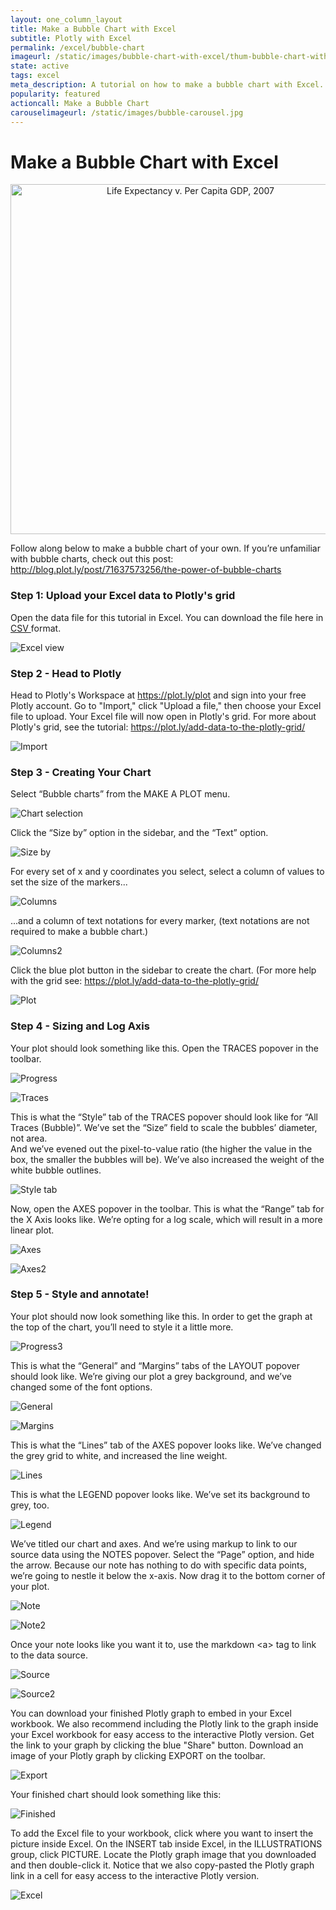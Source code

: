 ```yaml
---
layout: one_column_layout
title: Make a Bubble Chart with Excel
subtitle: Plotly with Excel
permalink: /excel/bubble-chart
imageurl: /static/images/bubble-chart-with-excel/thum-bubble-chart-with-excel.png
state: active
tags: excel
meta_description: A tutorial on how to make a bubble chart with Excel. Plotly is the easiest and fastest way to make and share graphs online.
popularity: featured
actioncall: Make a Bubble Chart
carouselimageurl: /static/images/bubble-carousel.jpg
---
```


# Make a Bubble Chart with Excel

<div>
    <a href="https://plot.ly/~cimar/211/" target="_blank" title="Life Expectancy v. Per Capita GDP, 2007" style="display: block; text-align: center;"><img src="https://plot.ly/~cimar/211.png" alt="Life Expectancy v. Per Capita GDP, 2007" style="max-width: 100%;width: 560px;"  width="560" onerror="this.onerror=null;this.src='https://plot.ly/404.png';" /></a>
    <script data-plotly="cimar:211" src="https://plot.ly/embed.js" async></script>
</div>

Follow along below to make a bubble chart of your own. If you’re unfamiliar with bubble charts, check out this post:
<a class="link--impt" href="http://blog.plot.ly/post/71637573256/the-power-of-bubble-charts" target="_blank">
http://blog.plot.ly/post/71637573256/the-power-of-bubble-charts
</a>

### Step 1: Upload your Excel data to Plotly's grid

Open the data file for this tutorial in Excel. You can download the file here in
<a class="link--impt" href="https://raw.githubusercontent.com/plotly/datasets/master/bubble_chart_tutorial.csv" target="_blank">
CSV
</a>
format.

![Excel view](http://i.imgur.com/5ON7Ypp.png)

### Step 2 - Head to Plotly

Head to Plotly's Workspace at <a class="link--impt" href="/plot">https://plot.ly/plot</a> and sign into your free Plotly account. 
Go to "Import," click "Upload a file," then choose your Excel file to upload. Your Excel file will now open in Plotly's grid. 
For more about Plotly's grid, see the tutorial: <a class="link--impt" href="/add-data-to-the-plotly-grid/">https://plot.ly/add-data-to-the-plotly-grid/</a>

![Import](http://i.imgur.com/eQjmxGp.png)

### Step 3 - Creating Your Chart

Select “Bubble charts” from the MAKE A PLOT menu.

![Chart selection](http://i.imgur.com/gaqMhIV.png)

Click the “Size by” option in the sidebar, and the “Text” option.

![Size by](http://i.imgur.com/dpwuIty.png)

For every set of x and y coordinates you select, select a column of values to set the size of the markers...

![Columns](http://i.imgur.com/MsVfJUW.png)

...and a column of text notations for every marker, (text notations are not required to make a bubble chart.)

![Columns2](http://i.imgur.com/Ic59ASj.png)

Click the blue plot button in the sidebar to create the chart. (For more help with the grid see: <a class="link--impt" href="/add-data-to-the-plotly-grid/">
https://plot.ly/add-data-to-the-plotly-grid/</a>

![Plot](http://i.imgur.com/pibqN26.png)

### Step 4 - Sizing and Log Axis

Your plot should look something like this.  Open the TRACES popover in the toolbar.

![Progress](http://i.imgur.com/i0m9Oer.png)

![Traces](http://i.imgur.com/9hkxMs2.png)

This is what the “Style” tab of the TRACES popover should look like for “All Traces (Bubble)”. We’ve set the “Size” field to scale the bubbles’ diameter, not area.  
And we’ve evened out the pixel-to-value ratio (the higher the value in the box, the smaller the bubbles will be). We’ve also increased the weight of the white bubble outlines.

![Style tab](http://i.imgur.com/wKMZtRX.png)

Now, open the AXES popover in the toolbar. This is what the “Range” tab for the X Axis looks like. We’re opting for a log scale, which will result in a more linear plot.

![Axes](http://i.imgur.com/zpmMa1X.png)

![Axes2](http://i.imgur.com/ijOtC0F.png)
 
### Step 5 - Style and annotate!

Your plot should now look something like this. In order to get the graph at the top of the chart, you’ll need to style it a little more.

![Progress3](http://i.imgur.com/ggQMO8z.png)

This is what the “General” and “Margins” tabs of the LAYOUT popover should look like. We’re giving our plot a grey background, and we’ve changed some of the font options.

![General](http://i.imgur.com/OliO8BP.png)

![Margins](http://i.imgur.com/NM144sF.png)

This is what the “Lines” tab of the AXES popover looks like. We’ve changed the grey grid to white, and increased the line weight.

![Lines](http://i.imgur.com/w43GpG1.png)

This is what the LEGEND popover looks like.  We’ve set its background to grey, too.

![Legend](http://i.imgur.com/glczRJ3.png)

We’ve titled our chart and axes. And we’re using markup to link to our source data using the NOTES popover. Select the “Page” option, and hide the arrow. 
Because our note has nothing to do with specific data points, we’re going to nestle it below the x-axis. Now drag it to the bottom corner of your plot.

![Note](http://i.imgur.com/4CI4Lj7.png)

![Note2](http://i.imgur.com/34heJSi.png)

Once your note looks like you want it to, use the markdown &lt;a&gt; tag to link to the data source.

![Source](http://i.imgur.com/hYht3pb.png)

![Source2](http://i.imgur.com/OolkCsB.png)

You can download your finished Plotly graph to embed in your Excel workbook. We also recommend including the Plotly link to the graph inside your Excel workbook for easy access to the interactive Plotly version. Get the link to your graph by clicking the blue "Share" button. Download an image of your Plotly graph by clicking EXPORT on the toolbar.

![Export](http://i.imgur.com/tIGzmyp.png)

Your finished chart should look something like this:

![Finished](http://i.imgur.com/ff5feZ5.png)

To add the Excel file to your workbook, click where you want to insert the picture inside Excel. On the INSERT tab inside Excel, in the ILLUSTRATIONS group, click PICTURE. 
Locate the Plotly graph image that you downloaded and then double-click it. Notice that we also copy-pasted the Plotly graph link in a cell for easy access to the interactive Plotly version.

![Excel](http://i.imgur.com/DpJJbQP.png)
